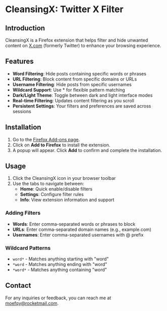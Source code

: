 # CleansingX: Twitter X Filter

## Introduction

CleansingX is a Firefox extension that helps filter and hide unwanted content on [X.com](https://x.com) (formerly Twitter) to enhance your browsing experience.

## Features

- **Word Filtering**: Hide posts containing specific words or phrases
- **URL Filtering**: Block content from specific domains or URLs
- **Username Filtering**: Hide posts from specific usernames
- **Wildcard Support**: Use * for flexible pattern matching
- **Dark/Light Theme**: Toggle between dark and light interface modes
- **Real-time Filtering**: Updates content filtering as you scroll
- **Persistent Settings**: Your filters and preferences are saved across sessions

## Installation

1. Go to the [Firefox Add-ons page](https://addons.mozilla.org/en-US/firefox/addon/cleansingx-twitter-x-filter).
2. Click on **Add to Firefox** to install the extension.
3. A popup will appear. Click **Add** to confirm and complete the installation.

## Usage

1. Click the CleansingX icon in your browser toolbar
2. Use the tabs to navigate between:
   - **Home**: Quick enable/disable filters
   - **Settings**: Configure filter rules
   - **Info**: View extension information and support

### Adding Filters

- **Words**: Enter comma-separated words or phrases to block
- **URLs**: Enter comma-separated domain names (e.g., example.com)
- **Usernames**: Enter comma-separated usernames with @ prefix

### Wildcard Patterns

- `word*` - Matches anything starting with "word"
- `*word` - Matches anything ending with "word"
- `*word*` - Matches anything containing "word"

## Contact
For any inquiries or feedback, you can reach me at moefqy@rocketmail.com.